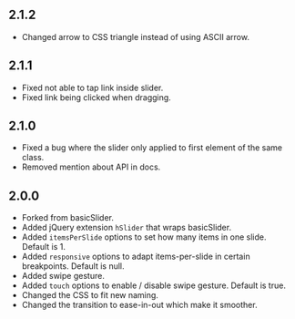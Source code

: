 ## 2.1.2

- Changed arrow to CSS triangle instead of using ASCII arrow.

## 2.1.1

- Fixed not able to tap link inside slider.
- Fixed link being clicked when dragging.

## 2.1.0

- Fixed a bug where the slider only applied to first element of the same class.
- Removed mention about API in docs.

## 2.0.0

- Forked from basicSlider.
- Added jQuery extension `hSlider` that wraps basicSlider.
- Added `itemsPerSlide` options to set how many items in one slide. Default is 1.
- Added `responsive` options to adapt items-per-slide in certain breakpoints. Default is null.
- Added swipe gesture.
- Added `touch` options to enable / disable swipe gesture. Default is true.
- Changed the CSS to fit new naming.
- Changed the transition to ease-in-out which make it smoother.